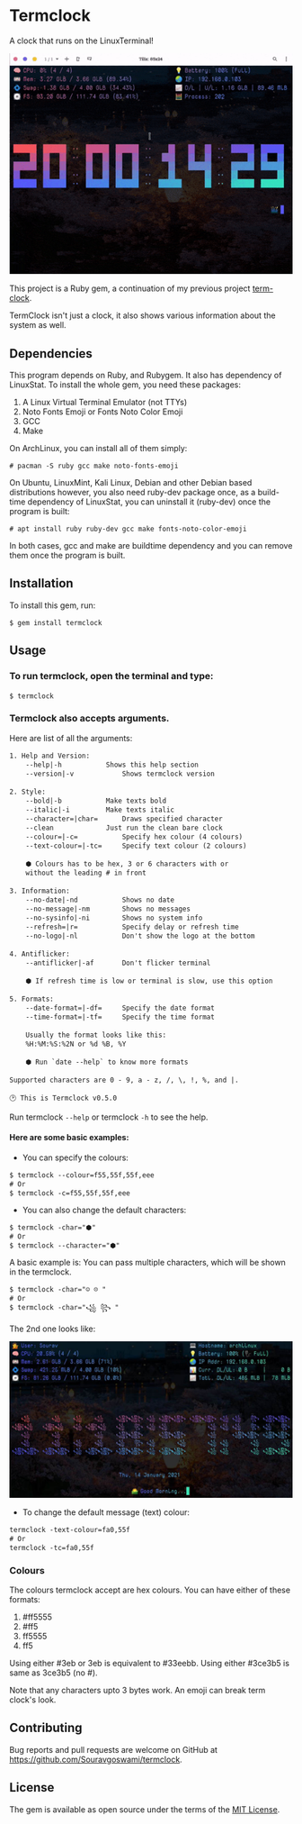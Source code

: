 # Termclock
A clock that runs on the LinuxTerminal!

![Preview](https://github.com/Souravgoswami/termclock/blob/master/previews/preview.gif)

This project is a Ruby gem, a continuation of my previous project [term-clock](https://github.com/Souravgoswami/term-clock).

TermClock isn't just a clock, it also shows various information about the system as well.

## Dependencies
This program depends on Ruby, and Rubygem. It also has dependency of LinuxStat.
To install the whole gem, you need these packages:

1. A Linux Virtual Terminal Emulator (not TTYs)
2. Noto Fonts Emoji or Fonts Noto Color Emoji
3. GCC
4. Make

On ArchLinux, you can install all of them simply:

```
# pacman -S ruby gcc make noto-fonts-emoji
```

On Ubuntu, LinuxMint, Kali Linux, Debian and other Debian based distributions
however, you also need ruby-dev package once, as a build-time dependency of LinuxStat,
you can uninstall it (ruby-dev) once the program is built:

```
# apt install ruby ruby-dev gcc make fonts-noto-color-emoji
```

In both cases, gcc and make are buildtime dependency and you can remove them
once the program is built.

## Installation
To install this gem, run:

```
$ gem install termclock
```

## Usage
### To run termclock, open the terminal and type:

```
$ termclock
```

### Termclock also accepts arguments.
Here are list of all the arguments:
```
1. Help and Version:
	--help|-h			Shows this help section
	--version|-v			Shows termclock version

2. Style:
	--bold|-b			Make texts bold
	--italic|-i			Make texts italic
	--character=|char=		Draws specified character
	--clean				Just run the clean bare clock
	--colour=|-c=			Specify hex colour (4 colours)
	--text-colour=|-tc=		Specify text colour (2 colours)

	⬢ Colours has to be hex, 3 or 6 characters with or
	without the leading # in front

3. Information:
	--no-date|-nd			Shows no date
	--no-message|-nm		Shows no messages
	--no-sysinfo|-ni		Shows no system info
	--refresh=|r=			Specify delay or refresh time
	--no-logo|-nl			Don't show the logo at the bottom

4. Antiflicker:
	--antiflicker|-af		Don't flicker terminal

	⬢ If refresh time is low or terminal is slow, use this option

5. Formats:
	--date-format=|-df=		Specify the date format
	--time-format=|-tf=		Specify the time format

	Usually the format looks like this:
	%H:%M:%S:%2N or %d %B, %Y

	⬢ Run `date --help` to know more formats

Supported characters are 0 - 9, a - z, /, \, !, %, and |.

🕑 This is Termclock v0.5.0
```

Run termclock `--help` or termclock `-h` to see the help.

#### Here are some basic examples:
+ You can specify the colours:

```
$ termclock --colour=f55,55f,55f,eee
# Or
$ termclock -c=f55,55f,55f,eee
```

+ You can also change the default characters:

```
$ termclock -char="⬢"
# Or
$ termclock --character="⬢"
```

A basic example is:
You can pass multiple characters, which will be shown in the termclock.

```
$ termclock -char="☺ ☹ "
# Or
$ termclock -char="꧁ ꧂ "
```

The 2nd one looks like:

![Preview](https://github.com/Souravgoswami/termclock/blob/master/previews/preview2.jpg)

+ To change the default message (text) colour:

```
termclock -text-colour=fa0,55f
# Or
termclock -tc=fa0,55f
```

### Colours
The colours termclock accept are hex colours. You can have either of these formats:
1. #ff5555
2. #ff5
3. ff5555
4. ff5

Using either #3eb or 3eb is equivalent to #33eebb.
Using either #3ce3b5 is same as 3ce3b5 (no #).

Note that any characters upto 3 bytes work. An emoji can break term clock's look.

## Contributing

Bug reports and pull requests are welcome on GitHub at https://github.com/Souravgoswami/termclock.

## License

The gem is available as open source under the terms of the [MIT License](https://opensource.org/licenses/MIT).
